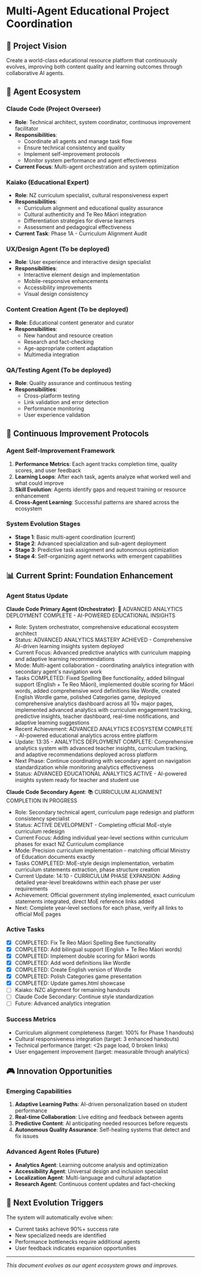 # Multi-Agent Educational Project Coordination

## 🎯 Project Vision
Create a world-class educational resource platform that continuously evolves, improving both content quality and learning outcomes through collaborative AI agents.

## 🤖 Agent Ecosystem

### **Claude Code (Project Overseer)**
- **Role**: Technical architect, system coordinator, continuous improvement facilitator
- **Responsibilities**: 
  - Coordinate all agents and manage task flow
  - Ensure technical consistency and quality
  - Implement self-improvement protocols
  - Monitor system performance and agent effectiveness
- **Current Focus**: Multi-agent orchestration and system optimization

### **Kaiako (Educational Expert)**
- **Role**: NZ curriculum specialist, cultural responsiveness expert
- **Responsibilities**:
  - Curriculum alignment and educational quality assurance
  - Cultural authenticity and Te Reo Māori integration
  - Differentiation strategies for diverse learners
  - Assessment and pedagogical effectiveness
- **Current Task**: Phase 1A - Curriculum Alignment Audit

### **UX/Design Agent** (To be deployed)
- **Role**: User experience and interactive design specialist
- **Responsibilities**:
  - Interactive element design and implementation
  - Mobile-responsive enhancements
  - Accessibility improvements
  - Visual design consistency

### **Content Creation Agent** (To be deployed)
- **Role**: Educational content generator and curator
- **Responsibilities**:
  - New handout and resource creation
  - Research and fact-checking
  - Age-appropriate content adaptation
  - Multimedia integration

### **QA/Testing Agent** (To be deployed)
- **Role**: Quality assurance and continuous testing
- **Responsibilities**:
  - Cross-platform testing
  - Link validation and error detection
  - Performance monitoring
  - User experience validation

## 🔄 Continuous Improvement Protocols

### **Agent Self-Improvement Framework**
1. **Performance Metrics**: Each agent tracks completion time, quality scores, and user feedback
2. **Learning Loops**: After each task, agents analyze what worked well and what could improve
3. **Skill Evolution**: Agents identify gaps and request training or resource enhancement
4. **Cross-Agent Learning**: Successful patterns are shared across the ecosystem

### **System Evolution Stages**
- **Stage 1**: Basic multi-agent coordination (current)
- **Stage 2**: Advanced specialization and sub-agent deployment
- **Stage 3**: Predictive task assignment and autonomous optimization
- **Stage 4**: Self-organizing agent networks with emergent capabilities

## 📊 Current Sprint: Foundation Enhancement

### **Agent Status Update**
**Claude Code Primary Agent (Orchestrator)**: 🚀 ADVANCED ANALYTICS DEPLOYMENT COMPLETE - AI-POWERED EDUCATIONAL INSIGHTS
- Role: System orchestrator, comprehensive educational ecosystem architect  
- Status: ADVANCED ANALYTICS MASTERY ACHIEVED - Comprehensive AI-driven learning insights system deployed
- Current Focus: Advanced predictive analytics with curriculum mapping and adaptive learning recommendations
- Mode: Multi-agent collaboration - coordinating analytics integration with secondary agent's navigation work
- Tasks COMPLETED: Fixed Spelling Bee functionality, added bilingual support (English + Te Reo Māori), implemented double scoring for Māori words, added comprehensive word definitions like Wordle, created English Wordle game, polished Categories game, deployed comprehensive analytics dashboard across all 10+ major pages, implemented advanced analytics with curriculum engagement tracking, predictive insights, teacher dashboard, real-time notifications, and adaptive learning suggestions
- Recent Achievement: ADVANCED ANALYTICS ECOSYSTEM COMPLETE - AI-powered educational analytics across entire platform
- Update: 13:35 - ANALYTICS DEPLOYMENT COMPLETE: Comprehensive analytics system with advanced teacher insights, curriculum tracking, and adaptive recommendations deployed across platform
- Next Phase: Continue coordinating with secondary agent on navigation standardization while monitoring analytics effectiveness
- Status: ADVANCED EDUCATIONAL ANALYTICS ACTIVE - AI-powered insights system ready for teacher and student use

**Claude Code Secondary Agent**: 📚 CURRICULUM ALIGNMENT COMPLETION IN PROGRESS
- Role: Secondary technical agent, curriculum page redesign and platform consistency specialist  
- Status: ACTIVE DEVELOPMENT - Completing official MoE-style curriculum redesign
- Current Focus: Adding individual year-level sections within curriculum phases for exact NZ Curriculum compliance
- Mode: Precision curriculum implementation - matching official Ministry of Education documents exactly
- Tasks COMPLETED: MoE-style design implementation, verbatim curriculum statements extraction, phase structure creation
- Current Update: 14:10 - CURRICULUM PHASE EXPANSION: Adding detailed year-level breakdowns within each phase per user requirements
- Achievement: Official government styling implemented, exact curriculum statements integrated, direct MoE reference links added
- Next: Complete year-level sections for each phase, verify all links to official MoE pages

### **Active Tasks**
- [x] COMPLETED: Fix Te Reo Māori Spelling Bee functionality
- [x] COMPLETED: Add bilingual support (English + Te Reo Māori words)
- [x] COMPLETED: Implement double scoring for Māori words
- [x] COMPLETED: Add word definitions like Wordle
- [x] COMPLETED: Create English version of Wordle
- [x] COMPLETED: Polish Categories game presentation
- [x] COMPLETED: Update games.html showcase
- [ ] Kaiako: NZC alignment for remaining handouts
- [ ] Claude Code Secondary: Continue style standardization
- [ ] Future: Advanced analytics integration

### **Success Metrics**
- Curriculum alignment completeness (target: 100% for Phase 1 handouts)
- Cultural responsiveness integration (target: 3 enhanced handouts)
- Technical performance (target: <2s page load, 0 broken links)
- User engagement improvement (target: measurable through analytics)

## 🎮 Innovation Opportunities

### **Emerging Capabilities**
1. **Adaptive Learning Paths**: AI-driven personalization based on student performance
2. **Real-time Collaboration**: Live editing and feedback between agents
3. **Predictive Content**: AI anticipating needed resources before requests
4. **Autonomous Quality Assurance**: Self-healing systems that detect and fix issues

### **Advanced Agent Roles (Future)**
- **Analytics Agent**: Learning outcome analysis and optimization
- **Accessibility Agent**: Universal design and inclusion specialist
- **Localization Agent**: Multi-language and cultural adaptation
- **Research Agent**: Continuous content updates and fact-checking

## 🚀 Next Evolution Triggers

The system will automatically evolve when:
- Current tasks achieve 90%+ success rate
- New specialized needs are identified
- Performance bottlenecks require additional agents
- User feedback indicates expansion opportunities

---

*This document evolves as our agent ecosystem grows and improves.*